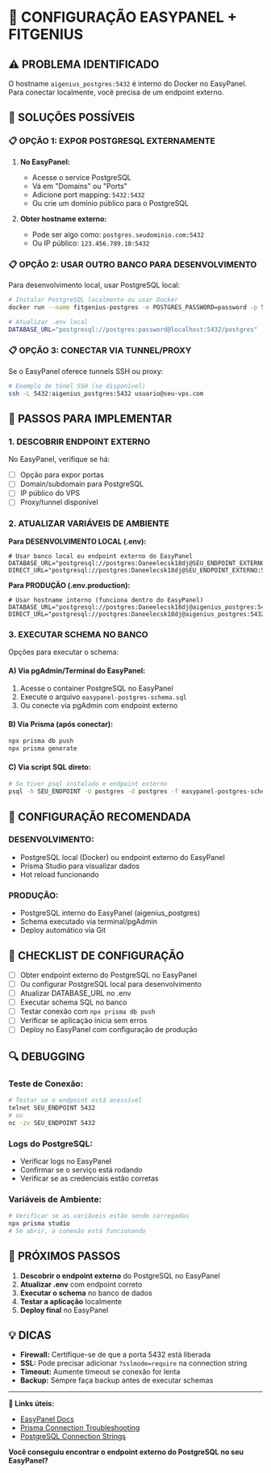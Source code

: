 # 🔧 CONFIGURAÇÃO EASYPANEL + FITGENIUS

## ⚠️ PROBLEMA IDENTIFICADO
O hostname `aigenius_postgres:5432` é interno do Docker no EasyPanel. Para conectar localmente, você precisa de um endpoint externo.

## 🚀 SOLUÇÕES POSSÍVEIS

### 📋 **OPÇÃO 1: EXPOR POSTGRESQL EXTERNAMENTE**

1. **No EasyPanel:**
   - Acesse o service PostgreSQL
   - Vá em "Domains" ou "Ports"
   - Adicione port mapping: `5432:5432`
   - Ou crie um domínio público para o PostgreSQL

2. **Obter hostname externo:**
   - Pode ser algo como: `postgres.seudominio.com:5432`
   - Ou IP público: `123.456.789.10:5432`

### 📋 **OPÇÃO 2: USAR OUTRO BANCO PARA DESENVOLVIMENTO**

Para desenvolvimento local, usar PostgreSQL local:

```bash
# Instalar PostgreSQL localmente ou usar Docker
docker run --name fitgenius-postgres -e POSTGRES_PASSWORD=password -p 5432:5432 -d postgres

# Atualizar .env local
DATABASE_URL="postgresql://postgres:password@localhost:5432/postgres"
```

### 📋 **OPÇÃO 3: CONECTAR VIA TUNNEL/PROXY**

Se o EasyPanel oferece tunnels SSH ou proxy:

```bash
# Exemplo de túnel SSH (se disponível)
ssh -L 5432:aigenius_postgres:5432 usuario@seu-vps.com
```

## 🔄 **PASSOS PARA IMPLEMENTAR**

### **1. DESCOBRIR ENDPOINT EXTERNO**
No EasyPanel, verifique se há:
- [ ] Opção para expor portas
- [ ] Domain/subdomain para PostgreSQL
- [ ] IP público do VPS
- [ ] Proxy/tunnel disponível

### **2. ATUALIZAR VARIÁVEIS DE AMBIENTE**

**Para DESENVOLVIMENTO LOCAL (.env):**
```env
# Usar banco local ou endpoint externo do EasyPanel
DATABASE_URL="postgresql://postgres:Daneelecsk18dj@SEU_ENDPOINT_EXTERNO:5432/postgres"
DIRECT_URL="postgresql://postgres:Daneelecsk18dj@SEU_ENDPOINT_EXTERNO:5432/postgres"
```

**Para PRODUÇÃO (.env.production):**
```env
# Usar hostname interno (funciona dentro do EasyPanel)
DATABASE_URL="postgresql://postgres:Daneelecsk18dj@aigenius_postgres:5432/postgres"
DIRECT_URL="postgresql://postgres:Daneelecsk18dj@aigenius_postgres:5432/postgres"
```

### **3. EXECUTAR SCHEMA NO BANCO**

Opções para executar o schema:

#### **A) Via pgAdmin/Terminal do EasyPanel:**
1. Acesse o container PostgreSQL no EasyPanel
2. Execute o arquivo `easypanel-postgres-schema.sql`
3. Ou conecte via pgAdmin com endpoint externo

#### **B) Via Prisma (após conectar):**
```bash
npx prisma db push
npx prisma generate
```

#### **C) Via script SQL direto:**
```bash
# Se tiver psql instalado e endpoint externo
psql -h SEU_ENDPOINT -U postgres -d postgres -f easypanel-postgres-schema.sql
```

## 🎯 **CONFIGURAÇÃO RECOMENDADA**

### **DESENVOLVIMENTO:**
- PostgreSQL local (Docker) ou endpoint externo do EasyPanel
- Prisma Studio para visualizar dados
- Hot reload funcionando

### **PRODUÇÃO:**
- PostgreSQL interno do EasyPanel (aigenius_postgres)
- Schema executado via terminal/pgAdmin
- Deploy automático via Git

## 📝 **CHECKLIST DE CONFIGURAÇÃO**

- [ ] Obter endpoint externo do PostgreSQL no EasyPanel
- [ ] Ou configurar PostgreSQL local para desenvolvimento
- [ ] Atualizar DATABASE_URL no .env
- [ ] Executar schema SQL no banco
- [ ] Testar conexão com `npx prisma db push`
- [ ] Verificar se aplicação inicia sem erros
- [ ] Deploy no EasyPanel com configuração de produção

## 🔍 **DEBUGGING**

### **Teste de Conexão:**
```bash
# Testar se o endpoint está acessível
telnet SEU_ENDPOINT 5432
# ou
nc -zv SEU_ENDPOINT 5432
```

### **Logs do PostgreSQL:**
- Verificar logs no EasyPanel
- Confirmar se o serviço está rodando
- Verificar se as credenciais estão corretas

### **Variáveis de Ambiente:**
```bash
# Verificar se as variáveis estão sendo carregadas
npx prisma studio
# Se abrir, a conexão está funcionando
```

## 🚀 **PRÓXIMOS PASSOS**

1. **Descobrir o endpoint externo** do PostgreSQL no EasyPanel
2. **Atualizar .env** com endpoint correto
3. **Executar o schema** no banco de dados
4. **Testar a aplicação** localmente
5. **Deploy final** no EasyPanel

## 💡 **DICAS**

- **Firewall:** Certifique-se de que a porta 5432 está liberada
- **SSL:** Pode precisar adicionar `?sslmode=require` na connection string
- **Timeout:** Aumente timeout se conexão for lenta
- **Backup:** Sempre faça backup antes de executar schemas

---

**🔗 Links úteis:**
- [EasyPanel Docs](https://easypanel.io/docs)
- [Prisma Connection Troubleshooting](https://www.prisma.io/docs/reference/database-reference/connection-urls)
- [PostgreSQL Connection Strings](https://www.postgresql.org/docs/current/libpq-connect.html)

**Você conseguiu encontrar o endpoint externo do PostgreSQL no seu EasyPanel?**